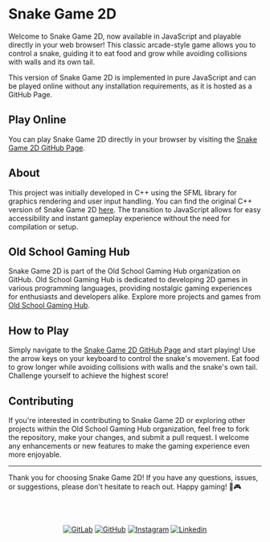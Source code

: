 # Snake Game 2D

Welcome to Snake Game 2D, now available in JavaScript and playable directly in your web browser! This classic arcade-style game allows you to control a snake, guiding it to eat food and grow while avoiding collisions with walls and its own tail.

This version of Snake Game 2D is implemented in pure JavaScript and can be played online without any installation requirements, as it is hosted as a GitHub Page.

## Play Online

You can play Snake Game 2D directly in your browser by visiting the [Snake Game 2D GitHub Page](https://rmottanet.github.io/snake-game).

## About

This project was initially developed in C++ using the SFML library for graphics rendering and user input handling. You can find the original C++ version of Snake Game 2D [here](https://github.com/OldSchool78/snake-game-cpp). The transition to JavaScript allows for easy accessibility and instant gameplay experience without the need for compilation or setup.

## Old School Gaming Hub

Snake Game 2D is part of the Old School Gaming Hub organization on GitHub. Old School Gaming Hub is dedicated to developing 2D games in various programming languages, providing nostalgic gaming experiences for enthusiasts and developers alike. Explore more projects and games from [Old School Gaming Hub](https://github.com/OldSchool78).

## How to Play

Simply navigate to the [Snake Game 2D GitHub Page](https://rmottanet.github.io/snake-game) and start playing! Use the arrow keys on your keyboard to control the snake's movement. Eat food to grow longer while avoiding collisions with walls and the snake's own tail. Challenge yourself to achieve the highest score!

## Contributing

If you're interested in contributing to Snake Game 2D or exploring other projects within the Old School Gaming Hub organization, feel free to fork the repository, make your changes, and submit a pull request. I welcome any enhancements or new features to make the gaming experience even more enjoyable.

---

Thank you for choosing Snake Game 2D! If you have any questions, issues, or suggestions, please don't hesitate to reach out. Happy gaming! 🐍🎮

<br />
<br />
<p align="center">
<a href="https://gitlab.com/rmottanet"><img src="https://img.shields.io/badge/Gitlab--_.svg?style=social&logo=gitlab" alt="GitLab"></a>
<a href="https://github.com/rmottanet"><img src="https://img.shields.io/badge/Github--_.svg?style=social&logo=github" alt="GitHub"></a>
<a href="https://instagram.com/rmottanet/"><img src="https://img.shields.io/badge/Instagram--_.svg?style=social&logo=instagram" alt="Instagram"></a>
<a href="https://www.linkedin.com/in/rmottanet/"><img src="https://img.shields.io/badge/Linkedin--_.svg?style=social&logo=linkedin" alt="Linkedin"></a>
</p>
<br />
